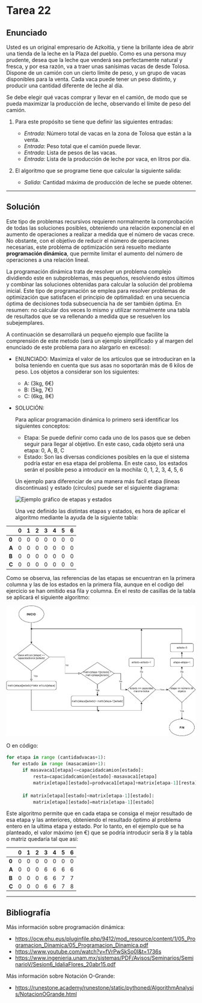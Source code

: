 ﻿# Tarea 22

## Enunciado
Usted es un original empresario de Azkoitia, y tiene la brillante idea de abrir una tienda de la leche en la Plaza del pueblo. 
Como es una persona muy prudente, desea que la leche que venderá sea perfectamente natural y fresca, y por esa razón, va a 
traer unas sanísimas vacas de desde Tolosa. Dispone de un camión con un cierto límite de peso, y un grupo de vacas disponibles 
para la venta. Cada vaca puede tener un peso distinto, y producir una cantidad diferente de leche al día.
	
Se debe elegir qué vacas comprar y llevar en el camión, de modo que se pueda maximizar la producción de leche, observando el límite 
de peso del camión.
	
1. Para este propósito se tiene que definir las siguientes entradas:
   - *Entrada:* Número total de vacas en la zona de Tolosa que están a la venta.
   - *Entrada:* Peso total que el camión puede llevar.
   - *Entrada:* Lista de pesos de las vacas.
   - *Entrada:* Lista de la producción de leche por vaca, en litros por día.
	
2. El algoritmo que se programe tiene que calcular la siguiente salida:
   - *Salida:* Cantidad máxima de producción de leche se puede obtener.
___

## Solución
Este tipo de problemas recursivos requieren normalmente la comprobación de todas las soluciones posibles, obteniendo una relación 
exponencial en el aumento de operaciones a realizar a medida que el número de vacas crece. No obstante, con el objetivo de reducir 
el número de operaciones necesarias, este problema de optimización será resuelto mediante **programación dinámica**, que permite 
limitar el aumento del número de operaciones a una relación lineal.
	
La programación dinámica trata de resolver un problema complejo dividiendo este en subproblemas, más pequeños, resolviendo estos últimos
y combinar las soluciones obtenidas para calcular la solución del problema inicial. Este tipo de programación se emplea para resolver 
problemas de optimización que satisfacen el principio de optimalidad: en una secuencia óptima de decisiones toda subsecuencia ha de ser 
también óptima. En resumen: no calcular dos veces lo mismo y utilizar normalmente una tabla de resultados que se va rellenando a medida 
que se resuelven los subejemplares.
	
A continuación se desarrollará un pequeño ejemplo que facilite la comprensión de este metodo (será un ejemplo simplificado y al margen 
del enunciado de este problema para no alargarlo en exceso):

- ENUNCIADO: Maximiza el valor de los artículos que se introduciran en la bolsa teniendo en cuenta que sus asas no soportarán más de 
6 kilos de peso. Los objetos a considerar son los siguientes:
  - A: (3kg, 6€)
  - B: (5kg, 7€)
  - C: (6kg, 8€)
- SOLUCIÓN:

  Para aplicar programación dinámica lo primero será identificar los siguientes conceptos:

  - Etapa: Se puede definir como cada uno de los pasos que se deben seguir para llegar al objetivo. En este caso, cada objeto será una 
  etapa: 0, A, B, C
  - Estado: Son las diversas condiciones posibles en la que el sistema podría estar en esa etapa del problema. En este caso, los estados 
  serán el posible peso a introducir en la mochila: 0, 1, 2, 3, 4, 5, 6
  
  Un ejemplo para diferenciar de una manera más facil etapa (lineas discontinuas) y estado (círculos) puede ser el siguiente diagrama:
  
  ![Ejemplo gráfico de etapas y estados](https://www.monografias.com/trabajos104/la-programacion-dinamica/image001.jpg)
  
  Una vez definido las distintas etapas y estados, es hora de aplicar el algoritmo mediante la ayuda de la siguiente tabla:

|  | 0 | 1 | 2 | 3 | 4 | 5 | 6 |
| -- | -- | -- | -- | -- | -- | -- | -- |
| **0** | 0 | 0 | 0 | 0 | 0 | 0 | 0 |
| **A** | 0 | 0 | 0 | 0 | 0 | 0 | 0 |
| **B** | 0 | 0 | 0 | 0 | 0 | 0 | 0 |
| **C** | 0 | 0 | 0 | 0 | 0 | 0 | 0 |

  Como se observa, las referencias de las etapas se encuentran en la primera columna y las de los estados en la primera fila, aunque en el codigo del ejercicio se han omitido esa fila y columna. En el resto de casillas de la tabla se aplicará el siguiente algoritmo:
  
  ![Algoritmo a aplicar en cada etapa](https://github.com/IgorIrastorza/theegg_ai/blob/master/tarea_22/Algoritmo%20programaci%C3%B3n%20din%C3%A1mica.png)
  
  O en código:
  ```python
for etapa in range (cantidadvacas+1):
    for estado in range (masacamion+1):
        if masavaca1[etapa]<=capacidadcamion[estado]:
            resta=capacidadcamion[estado]-masavaca1[etapa]
            matrix[etapa][estado]=prodvaca1[etapa]+matrix[etapa-1][resta]
        
        if matrix[etapa][estado]<matrix[etapa-1][estado]:
            matrix[etapa][estado]=matrix[etapa-1][estado]
```
 
 Este algoritmo permite que en cada etapa se consiga el mejor resultado de esa etapa y las anteriores, obteniendo el resultado óptimo al problema entero en la ultima etapa y estado. Por lo tanto, en el ejemplo que se ha planteado, el valor máximo (en €) que se podría introducir sería 8 y la tabla o matriz quedaría tal que así: 

|  | 0 | 1 | 2 | 3 | 4 | 5 | 6 |
| -- | -- | -- | -- | -- | -- | -- | -- |
| **0** | 0 | 0 | 0 | 0 | 0 | 0 | 0 |
| **A** | 0 | 0 | 0 | 6 | 6 | 6 | 6 |
| **B** | 0 | 0 | 0 | 6 | 6 | 7 | 7 |
| **C** | 0 | 0 | 0 | 6 | 6 | 7 | 8 |



                

___

## Bibliografía
Más información sobre programación dinámica: 
- https://ocw.ehu.eus/pluginfile.php/9412/mod_resource/content/1/05_Programacion_Dinamica/05_Programacion_Dinamica.pdf
- https://www.youtube.com/watch?v=fVrPwSkSo0I&t=1736s
- https://www.ingenieria.unam.mx/sistemas/PDF/Avisos/Seminarios/SeminarioV/Sesion6_IdaliaFlores_20abr15.pdf
	

Más información sobre Notación O-Grande: 
- https://runestone.academy/runestone/static/pythoned/AlgorithmAnalysis/NotacionOGrande.html
